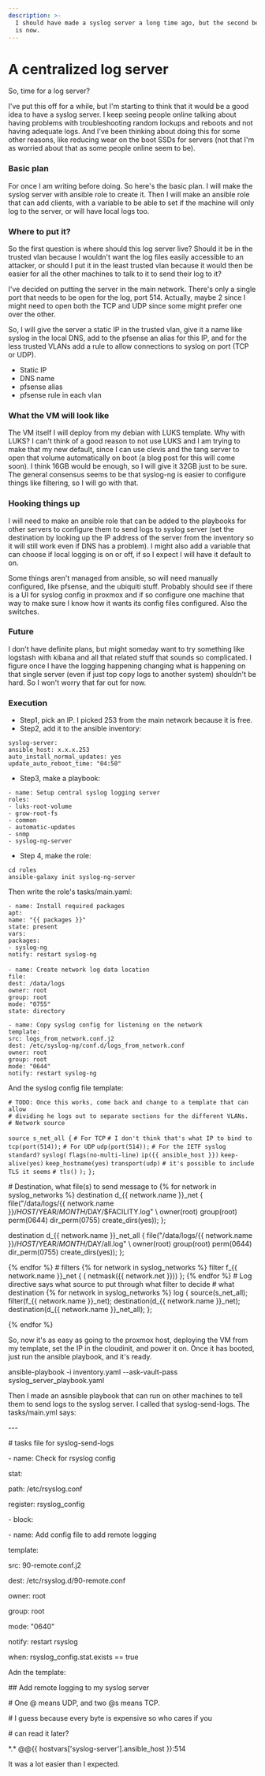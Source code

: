 ```yaml
---
description: >-
  I should have made a syslog server a long time ago, but the second best time
  is now.
---
```


# A centralized log server

So, time for a log server?

I've put this off for a while, but I'm starting to think that it would be a good idea to have a syslog server. I keep seeing people online talking about having problems with troubleshooting random lockups and reboots and not having adequate logs. And I've been thinking about doing this for some other reasons, like reducing wear on the boot SSDs for servers (not that I'm as worried about that as some people online seem to be).

### Basic plan <a href="#w1snyvjg7dpf" id="w1snyvjg7dpf"></a>

For once I am writing before doing. So here's the basic plan. I will make the syslog server with ansible role to create it. Then I will make an ansible role that can add clients, with a variable to be able to set if the machine will only log to the server, or will have local logs too.

### Where to put it? <a href="#m82defquubf" id="m82defquubf"></a>

So the first question is where should this log server live? Should it be in the trusted vlan because I wouldn't want the log files easily accessible to an attacker, or should I put it in the least trusted vlan because it would then be easier for all the other machines to talk to it to send their log to it?

I've decided on putting the server in the main network. There's only a single port that needs to be open for the log, port 514. Actually, maybe 2 since I might need to open both the TCP and UDP since some might prefer one over the other.

So, I will give the server a static IP in the trusted vlan, give it a name like syslog in the local DNS, add to the pfsense an alias for this IP, and for the less trusted VLANs add a rule to allow connections to syslog on port (TCP or UDP).

* Static IP
* DNS name
* pfsense alias
* pfsense rule in each vlan

### What the VM will look like <a href="#e0hnlxd1g76r" id="e0hnlxd1g76r"></a>

The VM itself I will deploy from my debian with LUKS template. Why with LUKS? I can't think of a good reason to not use LUKS and I am trying to make that my new default, since I can use clevis and the tang server to open that volume automatically on boot (a blog post for this will come soon). I think 16GB would be enough, so I will give it 32GB just to be sure. The general consensus seems to be that syslog-ng is easier to configure things like filtering, so I will go with that.

### Hooking things up <a href="#id-95m5ifhob0xp" id="id-95m5ifhob0xp"></a>

I will need to make an ansible role that can be added to the playbooks for other servers to configure them to send logs to syslog server (set the destination by looking up the IP address of the server from the inventory so it will still work even if DNS has a problem). I might also add a variable that can choose if local logging is on or off, if so I expect I will have it default to on.

Some things aren't managed from ansible, so will need manually configured, like pfsense, and the ubiquiti stuff. Probably should see if there is a UI for syslog config in proxmox and if so configure one machine that way to make sure I know how it wants its config files configured. Also the switches.

### Future <a href="#id-3cpt5iiz4kg" id="id-3cpt5iiz4kg"></a>

I don't have definite plans, but might someday want to try something like logstash with kibana and all that related stuff that sounds so complicated. I figure once I have the logging happening changing what is happening on that single server (even if just top copy logs to another system) shouldn't be hard. So I won't worry that far out for now.

### Execution <a href="#mdgreteydnur" id="mdgreteydnur"></a>

* Step1, pick an IP. I picked 253 from the main network because it is free.
* Step2, add it to the ansible inventory:

`syslog-server:`\
&#x20;   `ansible_host: x.x.x.253`\
&#x20;   `auto_install_normal_updates: yes`\
&#x20;   `update_auto_reboot_time: "04:50"`

* Step3, make a playbook:

`- name: Setup central syslog logging server`\
&#x20; `roles:`\
&#x20; `- luks-root-volume`\
&#x20; `- grow-root-fs`\
&#x20; `- common`\
&#x20; `- automatic-updates`\
&#x20; `- snmp`\
&#x20; `- syslog-ng-server`

* Step 4, make the role:

`cd roles`\
`ansible-galaxy init syslog-ng-server`

Then write the role's tasks/main.yaml:

`- name: Install required packages`\
&#x20; `apt:`\
&#x20;   `name: "{{ packages }}"`\
&#x20;   `state: present`\
&#x20; `vars:`\
&#x20;   `packages:`\
&#x20;     `- syslog-ng`\
&#x20; `notify: restart syslog-ng`\
\
`- name: Create network log data location`\
&#x20; `file:`\
&#x20;   `dest: /data/logs`\
&#x20;   `owner: root`\
&#x20;   `group: root`\
&#x20;   `mode: "0755"`\
&#x20;   `state: directory`

`- name: Copy syslog config for listening on the network`\
&#x20; `template:`\
&#x20;   `src: logs_from_network.conf.j2`\
&#x20;   `dest: /etc/syslog-ng/conf.d/logs_from_network.conf`\
&#x20;   `owner: root`\
&#x20;   `group: root`\
&#x20;   `mode: "0644"`\
&#x20; `notify: restart syslog-ng`





And the syslog config file template:

`# TODO: Once this works, come back and change to a template that can allow`\
`# dividing he logs out to separate sections for the different VLANs.`\
`# Network source`

`source s_net_all {`
&#x20; `# For TCP`
&#x20; `# I don't think that's what IP to bind to`
&#x20; `tcp(port(514));`
&#x20; `# For UDP`
&#x20; `udp(port(514));`
&#x20; `# For the IETF syslog standard?`
&#x20; `syslog(`
&#x20; `flags(no-multi-line)`
&#x20; `ip({{ ansible_host }})`
&#x20; `keep-alive(yes)`
&#x20; `keep_hostname(yes)`
&#x20; `transport(udp)`
&#x20; `# it's possible to include TLS it seems`
&#x20; `# tls()`
&#x20; `);`
`};`

\# Destination, what file(s) to send message to
\{% for network in syslog\_networks %\}
destination d\_\{{ network.name \}}\_net {
file("/data/logs/\{{ network.name \}}/$HOST/$YEAR/$MONTH/$DAY/$FACILITY.log" \\
owner(root) group(root) perm(0644) dir\_perm(0755) create\_dirs(yes));
};

destination d\_\{{ network.name \}}\_net\_all {
file("/data/logs/\{{ network.name \}}/$HOST/$YEAR/$MONTH/$DAY/all.log" \\
owner(root) group(root) perm(0644) dir\_perm(0755) create\_dirs(yes));
};

\{% endfor %\}
\# filters
\{% for network in syslog\_networks %\}
filter f\_\{{ network.name \}}\_net { ( netmask(\{{ network.net \}})) };
\{% endfor %\}
\# Log directive says what source to put through what filter to decide
\# what destination
\{% for network in syslog\_networks %\}
log {
source(s\_net\_all);
filter(f\_\{{ network.name \}}\_net);
destination(d\_\{{ network.name \}}\_net);
destination(d\_\{{ network.name \}}\_net\_all);
};

\{% endfor %\}

So, now it's as easy as going to the proxmox host, deploying the VM from my template, set the IP in the cloudinit, and power it on. Once it has booted, just run the ansible playbook, and it's ready.

ansible-playbook -i inventory.yaml --ask-vault-pass syslog\_server\_playbook.yaml

Then I made an asnsible playbook that can run on other machines to tell them to send logs to the syslog server. I called that syslog-send-logs. The tasks/main.yml says:

\---

\# tasks file for syslog-send-logs

\- name: Check for rsyslog config

stat:

path: /etc/rsyslog.conf

register: rsyslog\_config

\- block:

\- name: Add config file to add remote logging

template:

src: 90-remote.conf.j2

dest: /etc/rsyslog.d/90-remote.conf

owner: root

group: root

mode: "0640"

notify: restart rsyslog

when: rsyslog\_config.stat.exists == true

Adn the template:

\## Add remote logging to my syslog server

\# One @ means UDP, and two @s means TCP.

\# I guess because every byte is expensive so who cares if you

\# can read it later?

\*.\* @@\{{ hostvars\['syslog-server'].ansible\_host \}}:514

It was a lot easier than I expected.
